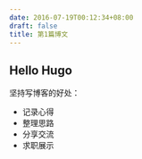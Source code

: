 ```yaml
---
date: 2016-07-19T00:12:34+08:00
draft: false
title: 第1篇博文
---
```


## Hello Hugo

坚持写博客的好处：  

- 记录心得
- 整理思路
- 分享交流
- 求职展示
